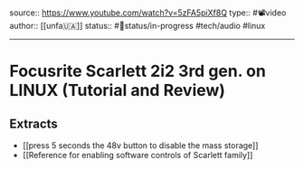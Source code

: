 source:: https://www.youtube.com/watch?v=5zFA5piXf8Q
type:: #📽️video
author:: [[unfa🇺🇦]]
status:: #🚦status/in-progress
#tech/audio #linux 

---

# Focusrite Scarlett 2i2 3rd gen. on LINUX (Tutorial and Review)

## Extracts

- [[press 5 seconds the 48v button to disable the mass storage]]
- [[Reference for enabling software controls of Scarlett family]]
